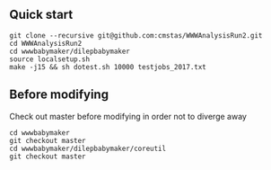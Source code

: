 
## Quick start

    git clone --recursive git@github.com:cmstas/WWWAnalysisRun2.git
    cd WWWAnalysisRun2
    cd wwwbabymaker/dilepbabymaker
    source localsetup.sh
    make -j15 && sh dotest.sh 10000 testjobs_2017.txt

## Before modifying

Check out master before modifying in order not to diverge away

    cd wwwbabymaker
    git checkout master
    cd wwwbabymaker/dilepbabymaker/coreutil
    git checkout master

